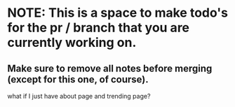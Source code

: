 # NOTE: This is a space to make todo's for the pr / branch that you are currently working on. 
Make sure to remove all notes before merging (except for this one, of course).
----------------------------------------------------------------------------------------------------
what if I just have about page and trending page?
